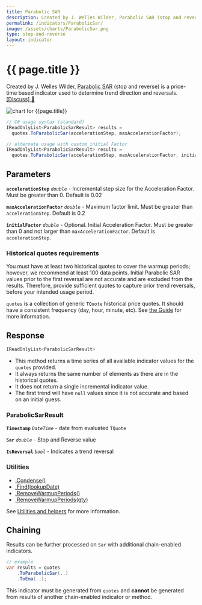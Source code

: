 ```yaml
---
title: Parabolic SAR
description: Created by J. Welles Wilder, Parabolic SAR (stop and reverse) is a price-time based indicator used to determine trend direction and reversals.  It can be used to identify trend direction, reversals, and stop-loss signals.
permalink: /indicators/ParabolicSar/
image: /assets/charts/ParabolicSar.png
type: stop-and-reverse
layout: indicator
---
```


# {{ page.title }}

Created by J. Welles Wilder, [Parabolic SAR](https://en.wikipedia.org/wiki/Parabolic_SAR) (stop and reverse) is a price-time based indicator used to determine trend direction and reversals.
[[Discuss] &#128172;]({{site.github.repository_url}}/discussions/245 "Community discussion about this indicator")

![chart for {{page.title}}]({{site.baseurl}}{{page.image}})

```csharp
// C# usage syntax (standard)
IReadOnlyList<ParabolicSarResult> results =
  quotes.ToParabolicSar(accelerationStep, maxAccelerationFactor);

// alternate usage with custom initial Factor
IReadOnlyList<ParabolicSarResult> results =
  quotes.ToParabolicSar(accelerationStep, maxAccelerationFactor, initialFactor);
```

## Parameters

**`accelerationStep`** _`double`_ - Incremental step size for the Acceleration Factor.  Must be greater than 0.  Default is 0.02

**`maxAccelerationFactor`** _`double`_ - Maximum factor limit.  Must be greater than `accelerationStep`.  Default is 0.2

**`initialFactor`** _`double`_ - Optional.  Initial Acceleration Factor.  Must be greater than 0 and not larger than `maxAccelerationFactor`.  Default is `accelerationStep`.

### Historical quotes requirements

You must have at least two historical quotes to cover the warmup periods; however, we recommend at least 100 data points.  Initial Parabolic SAR values prior to the first reversal are not accurate and are excluded from the results.  Therefore, provide sufficient quotes to capture prior trend reversals, before your intended usage period.

`quotes` is a collection of generic `TQuote` historical price quotes.  It should have a consistent frequency (day, hour, minute, etc).  See [the Guide]({{site.baseurl}}/guide/#historical-quotes) for more information.

## Response

```csharp
IReadOnlyList<ParabolicSarResult>
```

- This method returns a time series of all available indicator values for the `quotes` provided.
- It always returns the same number of elements as there are in the historical quotes.
- It does not return a single incremental indicator value.
- The first trend will have `null` values since it is not accurate and based on an initial guess.

### ParabolicSarResult

**`Timestamp`** _`DateTime`_ - date from evaluated `TQuote`

**`Sar`** _`double`_ - Stop and Reverse value

**`IsReversal`** _`bool`_ - Indicates a trend reversal

### Utilities

- [.Condense()]({{site.baseurl}}/utilities#condense)
- [.Find(lookupDate)]({{site.baseurl}}/utilities#find-indicator-result-by-date)
- [.RemoveWarmupPeriods()]({{site.baseurl}}/utilities#remove-warmup-periods)
- [.RemoveWarmupPeriods(qty)]({{site.baseurl}}/utilities#remove-warmup-periods)

See [Utilities and helpers]({{site.baseurl}}/utilities#utilities-for-indicator-results) for more information.

## Chaining

Results can be further processed on `Sar` with additional chain-enabled indicators.

```csharp
// example
var results = quotes
    .ToParabolicSar(..)
    .ToEma(..);
```

This indicator must be generated from `quotes` and **cannot** be generated from results of another chain-enabled indicator or method.
